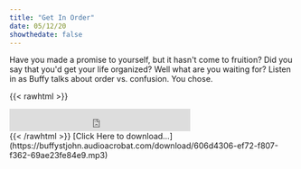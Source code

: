 ```yaml
---
title: "Get In Order"
date: 05/12/20
showthedate: false
---
```


Have you made a promise to yourself, but it hasn't come to fruition? Did you say that you'd get your life organized? Well what are you waiting for? Listen in as Buffy talks about order vs. confusion. You chose.
<!--more-->
{{< rawhtml >}}
<iframe width='320px' height='40px' src='https://www.audioacrobat.com/tplay/B58018e91a62d592d44fe87a26dbd3dcfNh0vFTYGJjkqCxxeRWhcYFBUVVVJSBYEPUgSeDZ+UFA' frameBorder='0'></iframe><br>
{{< /rawhtml >}}
[Click Here to download&hellip;](https://buffystjohn.audioacrobat.com/download/606d4306-ef72-f807-f362-69ae23fe84e9.mp3)